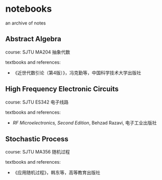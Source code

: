 # notebooks
an archive of notes

## Abstract Algebra
course: SJTU MA204 抽象代数

textbooks and references:
* 《近世代数引论（第4版）》，冯克勤等，中国科学技术大学出版社

## High Frequency Electronic Circuits
course: SJTU ES342 电子线路

textbooks and references:
* _RF Microelectronics, Second Edition_, Behzad Razavi, 电子工业出版社

## Stochastic Process
course: SJTU MA356 随机过程

textbooks and references:
* 《应用随机过程》，韩东等，高等教育出版社
